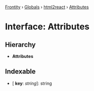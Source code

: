 [Frontity](../README.md) › [Globals](../globals.md) › [html2react](../modules/html2react.md) › [Attributes](html2react.attributes.md)

# Interface: Attributes

## Hierarchy

* **Attributes**

## Indexable

* \[ **key**: *string*\]: string
